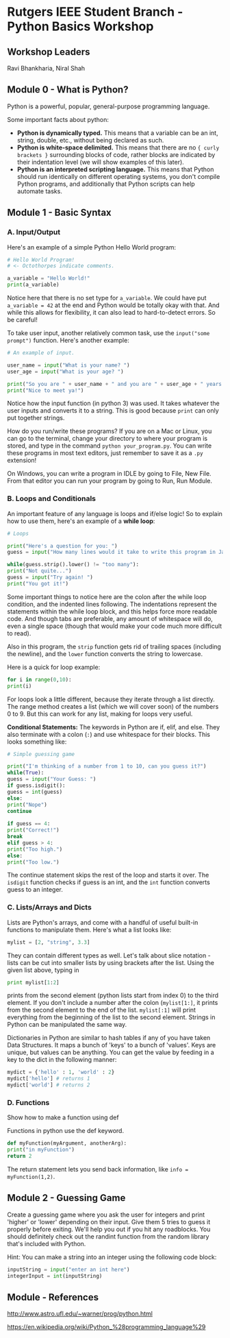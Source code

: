 # Rutgers IEEE Student Branch - Python Basics Workshop

## Workshop Leaders

Ravi Bhankharia, Niral Shah

## Module 0 - What is Python?

Python is a powerful, popular, general-purpose programming language.

Some important facts about python:

* **Python is dynamically typed.** This means that a variable can be an int, string, double, etc., without being declared as such.
* **Python is white-space delimited.** This means that there are no `{ curly brackets }` surrounding blocks of code, rather blocks are indicated by their indentation level (we will show examples of this later).
* **Python is an interpreted scripting language.** This means that Python should run identically on different operating systems, you don't compile Python programs, and additionally that Python scripts can help automate tasks.

## Module 1 - Basic Syntax

### A. Input/Output

Here's an example of a simple Python Hello World program:

```python
# Hello World Program!
# <- Octothorpes indicate comments.

a_variable = "Hello World!"
print(a_variable)
```

Notice here that there is no set type for `a_variable`. We could have put `a_variable = 42` at the end and Python would be totally okay with that. And while this allows for flexibility, it can also lead to hard-to-detect errors. So be careful!

To take user input, another relatively common task, use the `input("some prompt")` function. Here's another example:

```python
# An example of input.

user_name = input("What is your name? ")
user_age = input("What is your age? ")

print("So you are " + user_name + " and you are " + user_age + " years old.")
print("Nice to meet ya!")
```

Notice how the input function (in python 3) was used. It takes whatever the user inputs and converts it to a string. This is good because `print` can only put together strings.

How do you run/write these programs? If you are on a Mac or Linux, you can go to the terminal, change your directory to where your program is stored, and type in the command `python your_program.py`. You can write these programs in most text editors, just remember to save it as a `.py` extension!

On Windows, you can write a program in IDLE by going to File, New File. From that editor you can run your program by going to Run, Run Module.

### B. Loops and Conditionals

An important feature of any language is loops and if/else logic! So to explain how to use them, here's an example of a **while loop**:

```python
# Loops

print("Here's a question for you: ")
guess = input("How many lines would it take to write this program in Java? ")

while(guess.strip().lower() != "too many"):
print("Not quite...")
guess = input("Try again! ")
print("You got it!")
```

Some important things to notice here are the colon after the while loop condition, and the indented lines following. The indentations represent the statements within the while loop block, and this helps force more readable code. And though tabs are preferable, any amount of whitespace will do, even a single space (though that would make your code much more difficult to read).

Also in this program, the `strip` function gets rid of trailing spaces (including the newline), and the `lower` function converts the string to lowercase.

Here is a quick for loop example:

```python
for i in range(0,10):
print(i)
```

For loops look a little different, because they iterate through a list directly. The range method creates a list (which we will cover soon) of the numbers 0 to 9. But this can work for any list, making for loops very useful.

**Conditional Statements:** The keywords in Python are if, elif, and else. They also terminate with a colon (`:`) and use whitespace for their blocks. This looks something like:

```python
# Simple guessing game

print("I'm thinking of a number from 1 to 10, can you guess it?")
while(True):
guess = input("Your Guess: ")
if guess.isdigit():
guess = int(guess)
else:
print("Nope")
continue
    
if guess == 4:
print("Correct!")
break
elif guess > 4:
print("Too high.")
else:
print("Too low.")
```

The continue statement skips the rest of the loop and starts it over. The `isdigit` function checks if guess is an int, and the `int` function converts guess to an integer.
  

### C. Lists/Arrays and Dicts

Lists are Python's arrays, and come with a handful of useful built-in functions to manipulate them. Here's what a list looks like:

```python
mylist = [2, "string", 3.3]
```

They can contain different types as well. Let's talk about slice notation - lists can be cut into smaller lists by using brackets after the list. Using the given list above, typing in

```python
print mylist[1:2]
```

prints from the second element (python lists start from index 0) to the third element. If you don't include a number after the colon (`mylist[1:]`, it prints from the second element to the end of the list. `mylist[:1]` will print everything from the beginning of the list to the second element. Strings in Python can be manipulated the same way.

Dictionaries in Python are similar to hash tables if any of you have taken Data Structures. It maps a bunch of 'keys' to a bunch of 'values'. Keys are unique, but values can be anything. You can get the value by feeding in a key to the dict in the following manner:

```python
mydict = {'hello' : 1, 'world' : 2}
mydict['hello'] # returns 1
mydict['world'] # returns 2
```

### D. Functions

Show how to make a function using def

Functions in python use the def keyword.

```python
def myFunction(myArgument, anotherArg):
print("in myFunction")
return 2
```

The return statement lets you send back information, like `info = myFunction(1,2)`.

## Module 2 - Guessing Game

Create a guessing game where you ask the user for integers and print 'higher' or 'lower' depending on their input. Give them 5 tries to guess it properly before exiting. We'll help you out if you hit any roadblocks. You should definitely check out the randint function from the random library that's included with Python.

Hint: You can make a string into an integer using the following code block:

```python
inputString = input("enter an int here")
integerInput = int(inputString)
```

## Module - References

http://www.astro.ufl.edu/~warner/prog/python.html

https://en.wikipedia.org/wiki/Python_%28programming_language%29

